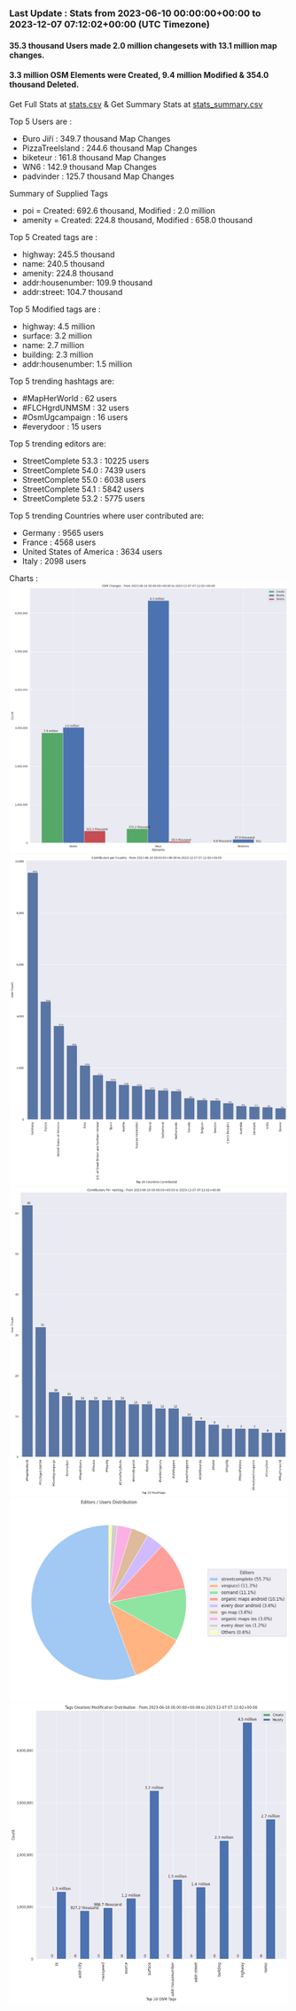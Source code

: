 ### Last Update : Stats from 2023-06-10 00:00:00+00:00 to 2023-12-07 07:12:02+00:00 (UTC Timezone)

#### 35.3 thousand Users made 2.0 million changesets with 13.1 million map changes.
#### 3.3 million OSM Elements were Created, 9.4 million Modified & 354.0 thousand Deleted.
Get Full Stats at [stats.csv](/stats/fieldmappers/Daily/stats.csv)
 & Get Summary Stats at [stats_summary.csv](/stats/fieldmappers/Daily/stats_summary.csv)

Top 5 Users are : 
- Đuro Jiří : 349.7 thousand Map Changes
- PizzaTreeIsland : 244.6 thousand Map Changes
- biketeur : 161.8 thousand Map Changes
- WN6 : 142.9 thousand Map Changes
- padvinder : 125.7 thousand Map Changes

Summary of Supplied Tags
- poi = Created: 692.6 thousand, Modified : 2.0 million
- amenity = Created: 224.8 thousand, Modified : 658.0 thousand


Top 5 Created tags are :
- highway: 245.5 thousand
- name: 240.5 thousand
- amenity: 224.8 thousand
- addr:housenumber: 109.9 thousand
- addr:street: 104.7 thousand


Top 5 Modified tags are :
- highway: 4.5 million
- surface: 3.2 million
- name: 2.7 million
- building: 2.3 million
- addr:housenumber: 1.5 million


Top 5 trending hashtags are:
- #MapHerWorld : 62 users
- #FLCHgrdUNMSM : 32 users
- #OsmUgcampaign : 16 users
- #everydoor : 15 users


Top 5 trending editors are:
- StreetComplete 53.3 : 10225 users
- StreetComplete 54.0 : 7439 users
- StreetComplete 55.0 : 6038 users
- StreetComplete 54.1 : 5842 users
- StreetComplete 53.2 : 5775 users


Top 5 trending Countries where user contributed are:
- Germany : 9565 users
- France : 4568 users
- United States of America : 3634 users
- Italy : 2098 users


 Charts : 
![Alt text](./stats_osm_changes.png) 
![Alt text](./stats_users_per_country.png) 
![Alt text](./stats_users_per_hashtag.png) 
![Alt text](./stats_editors_pie_chart.png) 
![Alt text](./stats_tags.png) 
